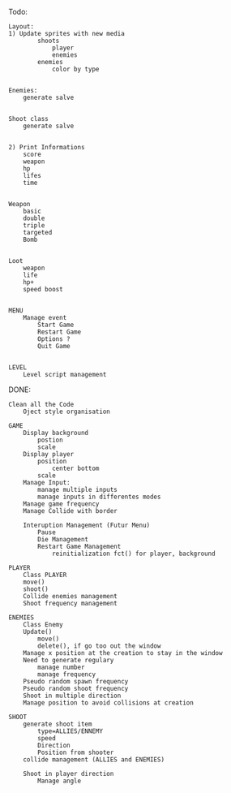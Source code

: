 
Todo:


	Layout:
	1) Update sprites with new media
			shoots
				player
				enemies
			enemies
				color by type


	Enemies:
		generate salve


	Shoot class
		generate salve


	2) Print Informations
		score
		weapon
		hp
		lifes
		time


	Weapon
		basic
		double
		triple
		targeted
		Bomb


	Loot
		weapon
		life
		hp+
		speed boost


	MENU
		Manage event
			Start Game
			Restart Game
			Options ?
			Quit Game


	LEVEL
		Level script management


DONE:


	Clean all the Code
		Oject style organisation

	GAME
		Display background
			postion
			scale
		Display player
			position
				center bottom
			scale
		Manage Input:
			manage multiple inputs
			manage inputs in differentes modes
		Manage game frequency
		Manage Collide with border

		Interuption Management (Futur Menu)
			Pause
			Die Management
			Restart Game Management
				reinitialization fct() for player, background

	PLAYER
		Class PLAYER
		move()
		shoot()
		Collide enemies management
		Shoot frequency management

	ENEMIES
		Class Enemy
		Update()
			move()
			delete(), if go too out the window
		Manage x position at the creation to stay in the window
		Need to generate regulary
			manage number
			manage frequency
		Pseudo random spawn frequency
		Pseudo random shoot frequency
		Shoot in multiple direction
		Manage position to avoid collisions at creation

	SHOOT
		generate shoot item
			type=ALLIES/ENNEMY
			speed
			Direction
			Position from shooter
		collide management (ALLIES and ENEMIES)

		Shoot in player direction
			Manage angle
